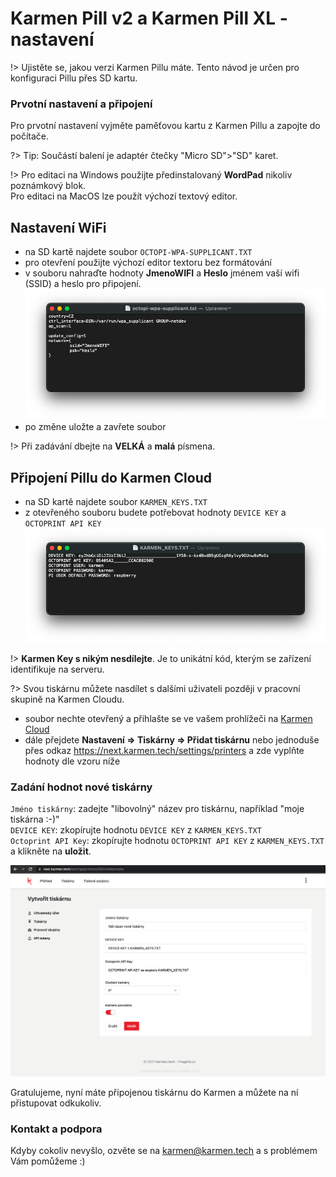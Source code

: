 # Karmen Pill v2 a Karmen Pill XL - nastavení

!> Ujistěte se, jakou verzi Karmen Pillu máte. Tento návod je určen pro konfiguraci Pillu přes SD kartu.

### Prvotní nastavení a připojení
Pro prvotní nastavení vyjměte paměťovou kartu z Karmen Pillu a zapojte do počítače.

?> Tip: Součástí balení je adaptér čtečky "Micro SD">"SD" karet.

!> Pro editaci na Windows použijte předinstalovaný **WordPad** nikoliv poznámkový blok.  
Pro editaci na MacOS lze použít výchozí textový editor.

## Nastavení WiFi
- na SD kartě najdete soubor `OCTOPI-WPA-SUPPLICANT.TXT`
- pro otevření použijte výchozí editor textoru bez formátování
- v souboru nahraďte hodnoty **JmenoWIFI** a **Heslo** jménem vaší wifi (SSID) a heslo pro připojení.  
![Octoprint](_media/screenshots/wifi-setup.png ":size=1024")
- po změne uložte a zavřete soubor

!> Při zadávání dbejte na **VELKÁ** a **malá** písmena.

## Připojení Pillu do Karmen Cloud
- na SD kartě najdete soubor `KARMEN_KEYS.TXT`
- z otevřeného souboru budete potřebovat hodnoty `DEVICE KEY` a `OCTOPRINT API KEY`
![Octoprint](_media/screenshots/new-device-keys.png ":size=1024")

!> **Karmen Key s nikým nesdílejte**. Je to unikátní kód, kterým se zařízení identifikuje na serveru.

?> Svou tiskárnu můžete nasdílet s dalšími uživateli později v pracovní skupině na Karmen Cloudu.

- soubor nechte otevřený a přihlašte se ve vašem prohlížeči na [Karmen Cloud](next.karmen.tech)
- dále přejdete **Nastavení => Tiskárny => Přidat tiskárnu** nebo jednoduše přes odkaz https://next.karmen.tech/settings/printers a zde vyplňte hodnoty dle vzoru níže

### Zadání hodnot nové tiskárny
`Jméno tiskárny`: zadejte "libovolný" název pro tiskárnu, například "moje tiskárna :-)"  
`DEVICE KEY`: zkopírujte hodnotu `DEVICE KEY` z `KARMEN_KEYS.TXT`  
`Octoprint API Key`: zkopírujte hodnotu `OCTOPRINT API KEY` z `KARMEN_KEYS.TXT`  
a klikněte na **uložit**.

![Octoprint](_media/screenshots/cloud-new-printer.png ":size=1024")  

Gratulujeme, nyní máte připojenou tiskárnu do Karmen a můžete na ní přistupovat odkukoliv.

### Kontakt a podpora

Kdyby cokoliv nevyšlo, ozvěte se na karmen@karmen.tech a s problémem Vám pomůžeme :)
